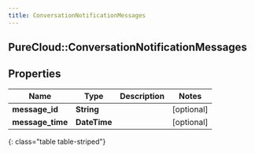 ```yaml
---
title: ConversationNotificationMessages
---
```

## PureCloud::ConversationNotificationMessages

## Properties

|Name | Type | Description | Notes|
|------------ | ------------- | ------------- | -------------|
| **message_id** | **String** |  | [optional] |
| **message_time** | **DateTime** |  | [optional] |
{: class="table table-striped"}


